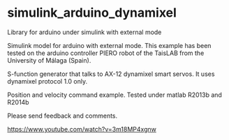 # simulink_arduino_dynamixel
Library for arduino under simulink with external mode

Simulink model for arduino with external mode. This example has been tested on the arduino controller PIERO robot of the TaisLAB from the University of Málaga (Spain).

S-function generator that talks to AX-12 dynamixel smart servos. It uses dynamixel protocol 1.0 only.

Position and velocity command example. Tested under matlab R2013b and R2014b

Please send feedback and comments.

https://www.youtube.com/watch?v=3m18MP4xgnw
